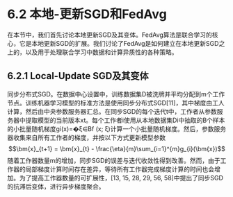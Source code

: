 # 6.2 本地-更新SGD和FedAvg

在本节中，我们首先讨论本地更新SGD及其变体。FedAvg算法是联合学习的核心，它是本地更新SGD的扩展。我们讨论了FedAvg是如何建立在本地更新SGD之上的，以及用于处理联合学习中数据和计算异质性的各种策略。

## 6.2.1 Local-Update SGD及其变体

同步分布式SGD。在数据中心设置中，训练数据集D被洗牌并平均分配到m个工作节点。训练机器学习模型的标准方法是使用同步分布式SGD[11]，其中梯度由工人计算，然后由中央参数服务器汇总。在同步SGD的每个迭代t中，工作者从参数服务器中提取模型的当前版本xt。每个工作者i使用从本地数据集Di中抽取的B个样本的小批量随机梯度gi(x)=�ξ∈Bf (x; ξ)计算一个小批量随机梯度。然后，参数服务器收集来自所有工作者的梯度，并按以下方式更新模型参数
$$\bm{x}_{t+1} = \bm{x}_{t} - \frac{\eta}{m}\sum_{i=1}^{m}g_{i}(\bm{x})$$
随着工作器数量m的增加，同步SGD的误差与迭代收敛性得到改善。然而，由于工作器的局部梯度计算时间存在差异，等待所有工作器完成梯度计算的时间也会增加。为了提高工作器数量的可扩展性，[13, 15, 28, 29, 56, 58]中提出了同步SGD的抗滞后变体，进行异步梯度聚合。